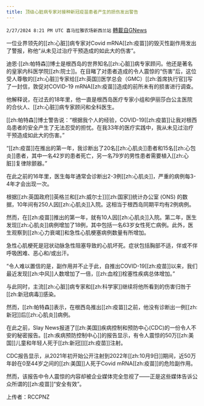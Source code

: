```yaml
---
title: 顶级心脏病专家对接种新冠疫苗患者产生的损伤发出警告
---
```

`2/27/2024 8:21 PM UTC 喜马拉雅农场新西兰站` [轉載自GNews](https://gnews.org/articles/2346898)

一位业界领先的[[zh:心脏]]病专家对Covid mRNA[[zh:疫苗]]的毁灭性副作用发出了警报，称他“从未见过治疗干预造成的如此大的伤害”。

迪恩·[[zh:帕特森]]博士是根西岛的世界知名[[zh:心脏]]病专家顾问。他还是著名的皇家内科医学院[[zh:院士]]。在目睹了对患者造成的令人震惊的“伤害”后，这位受人尊敬的[[zh:心脏]]专家给[[zh:英国]]医学总会（GMC）[[zh:首席执行官]]写了一封信，敦促对COVID-19 mRNA[[zh:疫苗]]造成的前所未有的损害进行调查。

他解释说，在过去的18年里，他一直是根西岛医疗专家小组和伊丽莎白公主医院的合伙人、[[zh:心脏]]病专家顾问和全科医生。

[[zh:帕特森]]博士警告说：“根据我个人的经验，COVID-19[[zh:疫苗]]让我对根西岛患者的安全产生了无法忍受的担忧。在我33年的医疗实践中，我从未见过治疗干预造成如此大的伤害。”

“[[zh:疫苗]]在推出的第一年，我诊断出了20名[[zh:心肌炎]]患者和15名[[zh:心包炎]]患者，其中一名42岁的患者死亡，另一名79岁的男性患者需要植入[[zh:心脏]]复律除颤器。”

在此之前的16年里，医生每年通常会诊断出2-3例[[zh:心肌炎]]，严重的病例每3-4年才会出现一次。

根据[[zh:英国政府]]英格兰和[[zh:威尔士]][[zh:国家]]统计办公室 (ONS) 的数据，10年间有250人因[[zh:心肌炎]]入院。这相当于根西岛同期平均有2例病例。

然而，在[[zh:疫苗]]推出的第一年，就有10人因[[zh:心肌炎]]入院。第二年，医生发现[[zh:心肌炎]]病例增加了18例，其中包括一名63岁女性死亡病例。此外，医生观察到[[zh:心力衰竭]]和急性心肌梗塞病例数量有所增加。

急性心肌梗死是冠状动脉急性阻塞导致的心肌坏死。症状包括胸部不适，伴或不伴呼吸困难、恶心和/或出汗。

“令人难以置信的是，副作用并不止于此，自推出COVID-19[[zh:疫苗]]以来，我们最近发现[[zh:中风]]人数增加了一倍，[[zh:血栓]]栓塞性疾病总体增加。”

与此同时，主流[[zh:心脏]]病专家和[[zh:科学家]]继续将他所看到的伤害归咎于[[zh:新冠病毒]]感染。

然而，[[zh:帕特森]]表示，在根西岛推出[[zh:疫苗]]之前，他没有诊断出一例[[zh:新冠]]后[[zh:心肌炎]]病例。

在此之前，Slay News报道了[[zh:美国]]疾病控制和预防中心(CDC)的一份令人不安的秘密报告。[[zh:疾病预防控制中心]]的报告显示，有令人震惊的50万[[zh:美国]]儿童和年轻人死于[[zh:新冠]][[zh:疫苗]]注射。

CDC报告显示，从2021年初开始公开注射到2022年[[zh:10月9日]]期间，近50万年龄在0至44岁之间的[[zh:美国]]人死于Covid mRNA[[zh:疫苗]]的危险副作用。

然而，该报告中令人震惊的内容却被企业媒体完全忽视了——正是这些媒体告诉公众所谓的[[zh:疫苗]]“安全有效”。

上传者：RCCPNZ
